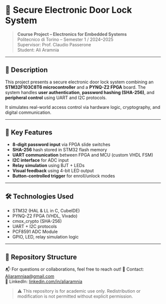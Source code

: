 # 🔐 Secure Electronic Door Lock System

> **Course Project – Electronics for Embedded Systems**  
> Politecnico di Torino – Semester 1 / 2024–2025  
> Supervisor: Prof. Claudio Passerone  
> Student: Ali Aramnia

---

## 📘 Description

This project presents a secure electronic door lock system combining an **STM32F103C8T6 microcontroller** and a **PYNQ-Z2 FPGA** board. The system handles **user authentication**, **password hashing (SHA-256)**, and **peripheral control** using UART and I2C protocols.

It simulates real-world access control via hardware logic, cryptography, and digital communication.

---

## 🧩 Key Features

- **8-digit password input** via FPGA slide switches  
- **SHA-256** hash stored in STM32 flash memory  
- **UART communication** between FPGA and MCU (custom VHDL FSM)  
- **I2C interface** for ADC input  
- **Relay simulation** using BJT + LEDs  
- **Visual feedback** using 4-bit LED output  
- **Button-controlled trigger** for enroll/unlock modes

---

## 🛠 Technologies Used

- STM32 (HAL & LL in C, CubeIDE)  
- PYNQ-Z2 FPGA (VHDL, Vivado)  
- cmox_crypto (SHA-256)  
- UART + I2C protocols  
- PCF8591 ADC Module  
- GPIO, LED, relay simulation logic

---

## 📂 Repository Structure


📬 For questions or collaborations, feel free to reach out!
📩 Contact: Aliaramniaa@gmail.com  
🔗 LinkedIn: [linkedin.com/in/aliaramnia](https://www.linkedin.com/in/aliaramnia)
> ⚠️ This repository is for academic use only. Redistribution or modification is not permitted without explicit permission.

